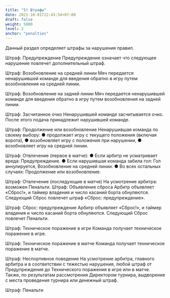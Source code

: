 ```yaml
---
title: "5) Штрафы"
date: 2021-10-01T22:43:54+07:00
draft: false
weight: 5000
level: 2
anchor: "penalties"
---
```


Данный раздел определяет штрафы за нарушения правил.

Штраф: Предупреждение
Предупреждение означает что следующее нарушение повлечет дополнительный штраф.

Штраф: Возобновление на средней линии
Мяч передается ненарушившей команде для введения обратно в игру путем возобновления на
средней линии.

Штраф: Возобновление на задней линии
Мяч передается ненарушившей команде для введения обратно в игру путем возобновления на
задней линии.

Штраф: Засчитанное очко
Ненарушившей команде засчитывается очко. После этого подача принадлежит нарушившей
команде.

Штраф: Продолжение или возобновление
Ненарушившая команда по своему выбору:
● продолжает игру с текущего положения (включая ворота),
● возобновляет игру с положения при нарушении,
● возобновляет игру на средней линии.

Штраф: Отвлечение (первое в матче):
● Если арбитр не усматривает вреда: Предупреждение.
● Если нарушившая команда забила гол: Гол аннулируется, Возобновление на средней линии.
● Во всех остальных случаях: Продолжение или возобновление.

Штраф: Отвлечение (последующие в матче)
На усмотрение арбитра: возможен Пенальти.
Штраф: Объявление сброса
Арбитр объявляет «Сброс!», и таймер владения и число касаний борта обнуляются.
Следующий Сброс повлечет штраф «Сброс: предупреждение».

Штраф: Сброс: предупреждение
Арбитр объявляет «Сброс!», и таймер владения и число касаний борта обнуляются.
Следующий Сброс повлечет Пенальти.

Штраф: Техническое поражение в игре
Команда получает техническое поражение в игре.

Штраф: Техническое поражение в матче
Команда получает техническое поражение в матче.

Штраф: Неспортивное поведение
На усмотрение арбитра, главного арбитра и в соответствии с тяжестью нарушения, любой штраф
от Предупреждения до Технического поражения в игре или в матче. Также, по результатам
рассмотрения Директором турнира, выдворение с места проведения турнира или денежный штраф.

Штраф: Пенальти